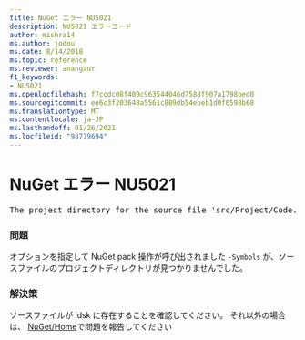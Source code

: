 ```yaml
---
title: NuGet エラー NU5021
description: NU5021 エラーコード
author: mishra14
ms.author: jodou
ms.date: 8/14/2018
ms.topic: reference
ms.reviewer: anangaur
f1_keywords:
- NU5021
ms.openlocfilehash: f7ccdc08f409c963544046d7588f907a1798bed0
ms.sourcegitcommit: ee6c3f203648a5561c809db54ebeb1d0f0598b68
ms.translationtype: MT
ms.contentlocale: ja-JP
ms.lasthandoff: 01/26/2021
ms.locfileid: "98779694"
---
```

# <a name="nuget-error-nu5021"></a>NuGet エラー NU5021
<pre>The project directory for the source file 'src/Project/Code.cs' could not be found.</pre>

### <a name="issue"></a>問題

オプションを指定して NuGet pack 操作が呼び出されました `-Symbols` が、ソースファイルのプロジェクトディレクトリが見つかりませんでした。


### <a name="solution"></a>解決策

ソースファイルが idsk に存在することを確認してください。 それ以外の場合は、 [NuGet/Home](https://github.com/NuGet/Home/issues)で問題を報告してください


